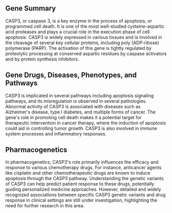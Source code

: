 ## Gene Summary
CASP3, or caspase 3, is a key enzyme in the process of apoptosis, or programmed cell death. It is one of the most well-studied cysteine-aspartic acid proteases and plays a crucial role in the execution phase of cell apoptosis. CASP3 is widely expressed in various tissues and is involved in the cleavage of several key cellular proteins, including poly (ADP-ribose) polymerase (PARP). The activation of this gene is tightly regulated by proteolytic processing at conserved aspartic residues by caspase activators and by protein synthesis inhibitors.

## Gene Drugs, Diseases, Phenotypes, and Pathways
CASP3 is implicated in several pathways including apoptosis signaling pathways, and its misregulation is observed in several pathologies. Abnormal activity of CASP3 is associated with diseases such as Alzheimer's disease, type I diabetes, and multiple forms of cancer. The gene's role in promoting cell death makes it a potential target for therapeutic intervention in cancer therapy, where the induction of apoptosis could aid in controlling tumor growth. CASP3 is also involved in immune system processes and inflammatory responses.

## Pharmacogenetics
In pharmacogenetics, CASP3's role primarily influences the efficacy and response to various chemotherapy drugs. For instance, anticancer agents like cisplatin and other chemotherapeutic drugs are known to induce apoptosis through the CASP3 pathway. Understanding the genetic variants of CASP3 can help predict patient response to these drugs, potentially guiding personalized medicine approaches. However, detailed and widely recognized associations between specific CASP3 genetic variants and drug response in clinical settings are still under investigation, highlighting the need for further research in this area.